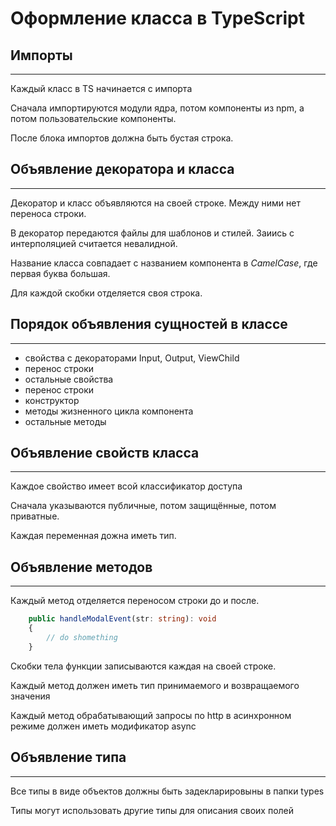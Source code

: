 # Оформление класса в TypeScript


## Импорты

---
Каждый класс в TS начинается с импорта

Сначала импортируются модули ядра, потом компоненты из npm, а потом пользовательские компоненты.

После блока импортов должна быть бустая строка.


## Объявление декоратора и класса

---
Декоратор и класс объявляются на своей строке. Между ними нет переноса строки.

В декоратор передаются файлы для шаблонов и стилей. Заиись с интерполяцией считается невалидной.

Название класса совпадает с названием компонента в *CamelCase*, где первая буква большая.

Для каждой скобки отделяется своя строка.

## Порядок объявления сущностей в классе

---
* свойства с декораторами Input, Output, ViewChild
* перенос строки
* остальные свойства
* перенос строки
* конструктор
* методы жизненного цикла компонента
* остальные методы

## Объявление свойств класса

---
Каждое свойство имеет всой классификатор доступа

Сначала указываются публичные, потом защищённые, потом приватные.

Каждая переменная дожна иметь тип.


## Объявление методов

---
Каждый метод отделяется переносом строки до и после. 

```ts 
    public handleModalEvent(str: string): void
    {
        // do shomething
    }
```

Скобки тела функции записываются каждая на своей строке.

Каждый метод должен иметь тип принимаемого и возвращаемого значения

Каждый метод обрабатывающий запросы по http в асинхронном режиме должен иметь модификатор async


## Объявление типа

---
Все типы в виде объектов должны быть задекларировыны в папки types

Типы могут использовать другие типы для описания своих полей

